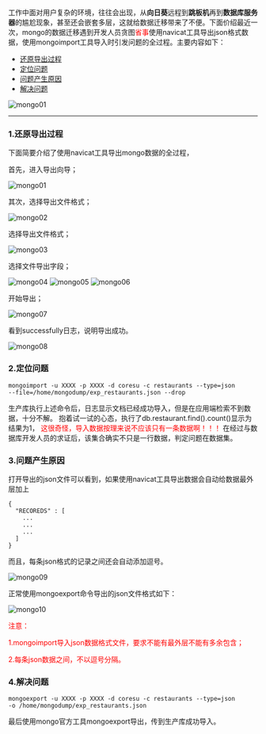 
​		工作中面对用户复杂的环境，往往会出现，从**向日葵**远程到**跳板机**再到**数据库服务器**的尴尬现象，甚至还会嵌套多层，这就给数据迁移带来了不便。下面价绍最近一次，mongo的数据迁移遇到开发人员贪图<span style='color:red'>省事</span>使用navicat工具导出json格式数据，使用mongoimport工具导入时引发问题的全过程。主要内容如下：

* [还原导出过程](还原导出过程)
* [定位问题](定位问题)
* [问题产生原因](问题产生原因)
* [解决问题](解决问题)

![mongo01](http://cdn.lifemini.cn/dbblog/20210115/4a515936d7364bae806459d0bd838f30.png)


------





### 1.还原导出过程

下面简要介绍了使用navicat工具导出mongo数据的全过程，

首先，进入导出向导；

![mongo01](E:\Oracle\整理\MongoDB\Mongo导入navicat导出的json数据失败\01.png)

其次，选择导出文件格式；

![mongo02](http://cdn.lifemini.cn/dbblog/20210115/8577aecd8f9240c09efe92e4cfae09cb.png)

选择导出文件格式；

![mongo03](http://cdn.lifemini.cn/dbblog/20210115/a3bc3376fd3b48f188563331bc322590.png)

选择文件导出字段；

![mongo04](http://cdn.lifemini.cn/dbblog/20210115/75d92dc15d2f415291bde98a92a30d8f.png)
![mongo05](http://cdn.lifemini.cn/dbblog/20210115/6b93ad84a2ba4c84aadc1324d672162d.png)
![mongo06](http://cdn.lifemini.cn/dbblog/20210115/edac0bc3ba6c4a5d8548a02963682cd6.png)

开始导出；

![mongo07](http://cdn.lifemini.cn/dbblog/20210115/255d9f998fa9466c8d1fb9f03cfac9e8.png)

看到successfully日志，说明导出成功。

![mongo08](http://cdn.lifemini.cn/dbblog/20210115/0e5f99c0358b479981e5169e87e2dd25.png)





### 2.定位问题

```
mongoimport -u XXXX -p XXXX -d coresu -c restaurants --type=json 
--file=/home/mongodump/exp_restaurants.json --drop
```
生产库执行上述命令后，日志显示文档已经成功导入，但是在应用端检索不到数据，十分不解。
抱着试一试的心态，执行了db.restaurant.find().count()显示为结果为1，
<span style='color:red'>这很奇怪，导入数据按理来说不应该只有一条数据啊！！！</span>
在经过与数据库开发人员的求证后，该集合确实不只是一行数据，判定问题在数据集。





### 3.问题产生原因

打开导出的json文件可以看到，如果使用navicat工具导出数据会自动给数据最外层加上
```
{
  "RECOREDS" : [
    ...
    ...
    ...
  ]
}
```
而且，每条json格式的记录之间还会自动添加逗号。

![mongo09](http://cdn.lifemini.cn/dbblog/20210115/55f98023976f439cb75aa94de5e7755e.png)

正常使用mongoexport命令导出的json文件格式如下：

![mongo10](http://cdn.lifemini.cn/dbblog/20210115/63032a1ea9d44186ab3489c8428f167a.png)

<span style='color:red'>注意：</span>

<span style='color:red'>1.mongoimport导入json数据格式文件，要求不能有最外层不能有多余包含；</span>

<span style='color:red'>2.每条json数据之间，不以逗号分隔。
</span>





### 4.解决问题

```
mongoexport -u XXXX -p XXXX -d coresu -c restaurants --type=json 
-o /home/mongodump/exp_restaurants.json
```
最后使用mongo官方工具mongoexport导出，传到生产库成功导入。

